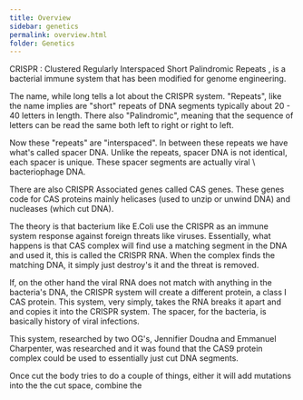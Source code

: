 ```yaml
---
title: Overview
sidebar: genetics
permalink: overview.html
folder: Genetics
---
```


<script src="https://cdnjs.cloudflare.com/ajax/libs/mathjax/2.7.0/MathJax.js?config=TeX-AMS-MML_HTMLorMML" type="text/javascript"></script>

CRISPR : Clustered Regularly Interspaced Short Palindromic Repeats , is a bacterial immune system that has been modified for genome engineering.

The name, while long tells a lot about the CRISPR system. "Repeats", like the name implies are "short" repeats of DNA segments typically about 20 - 40 letters in length. There also "Palindromic", meaning that the sequence of letters can be read the same both left to right or right to left. 

Now these "repeats" are "interspaced". In between these repeats we have what's called spacer DNA. Unlike the repeats, spacer DNA is not identical, each spacer is unique. These spacer segments are actually viral \ bacteriophage DNA.

There are also CRISPR Associated genes called CAS genes. These genes code for CAS proteins mainly helicases (used to unzip or unwind DNA) 
and nucleases (which cut DNA).

The theory is that bacterium like E.Coli use the CRISPR as an immune system response against foreign threats like viruses. Essentially, what happens is that CAS complex will find use a matching segment in the DNA and used it, this is called the CRISPR RNA. When the complex finds the matching DNA, it simply just destroy's it and the threat is removed.

If, on the other hand the viral RNA does not match with anything in the bacteria's DNA, the CRISPR system will create a different protein, a class I CAS protein. This system, very simply, takes the RNA breaks it apart and and copies it into the CRISPR system. The spacer, for the bacteria, is basically history of viral infections. 

This system, researched by two OG's, Jennifier Doudna and Emmanuel Charpenter, was researched and it was found that the CAS9 protein complex could be used to essentially just cut DNA segments. 

Once cut the body tries to do a couple of things, either it will add mutations into the the cut space, combine the 